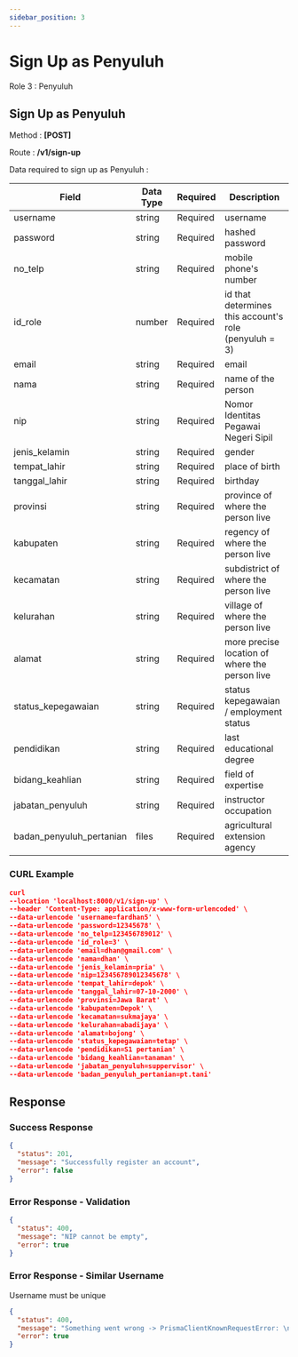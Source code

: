 ```yaml
---
sidebar_position: 3
---
```


# Sign Up as Penyuluh

Role 3 : Penyuluh

## Sign Up as Penyuluh

Method : **[POST]**

Route :
**/v1/sign-up**

Data required to sign up as Penyuluh :

| Field                    | Data Type | Required | Description                                           |
| ------------------------ | --------- | -------- | ----------------------------------------------------- |
| username                 | string    | Required | username                                              |
| password                 | string    | Required | hashed password                                       |
| no_telp                  | string    | Required | mobile phone's number                                 |
| id_role                  | number    | Required | id that determines this account's role (penyuluh = 3) |
| email                    | string    | Required | email                                                 |
| nama                     | string    | Required | name of the person                                    |
| nip                      | string    | Required | Nomor Identitas Pegawai Negeri Sipil                  |
| jenis_kelamin            | string    | Required | gender                                                |
| tempat_lahir             | string    | Required | place of birth                                        |
| tanggal_lahir            | string    | Required | birthday                                              |
| provinsi                 | string    | Required | province of where the person live                     |
| kabupaten                | string    | Required | regency of where the person live                      |
| kecamatan                | string    | Required | subdistrict of where the person live                  |
| kelurahan                | string    | Required | village of where the person live                      |
| alamat                   | string    | Required | more precise location of where the person live        |
| status_kepegawaian       | string    | Required | status kepegawaian / employment status                |
| pendidikan               | string    | Required | last educational degree                               |
| bidang_keahlian          | string    | Required | field of expertise                                    |
| jabatan_penyuluh         | string    | Required | instructor occupation                                 |
| badan_penyuluh_pertanian | files     | Required | agricultural extension agency                         |

### CURL Example

```json
curl
--location 'localhost:8000/v1/sign-up' \
--header 'Content-Type: application/x-www-form-urlencoded' \
--data-urlencode 'username=fardhan5' \
--data-urlencode 'password=12345678' \
--data-urlencode 'no_telp=123456789012' \
--data-urlencode 'id_role=3' \
--data-urlencode 'email=dhan@gmail.com' \
--data-urlencode 'nama=dhan' \
--data-urlencode 'jenis_kelamin=pria' \
--data-urlencode 'nip=123456789012345678' \
--data-urlencode 'tempat_lahir=depok' \
--data-urlencode 'tanggal_lahir=07-10-2000' \
--data-urlencode 'provinsi=Jawa Barat' \
--data-urlencode 'kabupaten=Depok' \
--data-urlencode 'kecamatan=sukmajaya' \
--data-urlencode 'kelurahan=abadijaya' \
--data-urlencode 'alamat=bojong' \
--data-urlencode 'status_kepegawaian=tetap' \
--data-urlencode 'pendidikan=S1 pertanian' \
--data-urlencode 'bidang_keahlian=tanaman' \
--data-urlencode 'jabatan_penyuluh=suppervisor' \
--data-urlencode 'badan_penyuluh_pertanian=pt.tani'
```

## Response

### Success Response

```json
{
  "status": 201,
  "message": "Successfully register an account",
  "error": false
}
```

### Error Response - Validation

```json
{
  "status": 400,
  "message": "NIP cannot be empty",
  "error": true
}
```

### Error Response - Similar Username

Username must be unique

```json
{
  "status": 400,
  "message": "Something went wrong -> PrismaClientKnownRequestError: \nInvalid `tx.m_user.create()` invocation in\n/home/fardhan/Code/farmioty/farmioty-be/src/service/auth.service.ts:57:47\n\n  54 await prisma\n  55   .$transaction(async (tx) => {\n  56     // console.log(userData);\n→ 57     const createdUser = await tx.m_user.create(\nUnique constraint failed on the fields: (`username`)",
  "error": true
}
```
